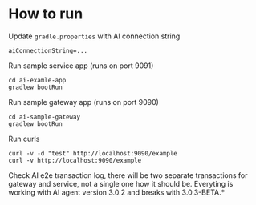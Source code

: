 # How to run

Update `gradle.properties` with AI connection string
```
aiConnectionString=...
```

Run sample service app (runs on port 9091)
```
cd ai-examle-app
gradlew bootRun
```

Run sample gateway app (runs on port 9090)
```
cd ai-sample-gateway
gradlew bootRun
```

Run curls
```
curl -v -d "test" http://localhost:9090/example
curl -v http://localhost:9090/example
```

Check AI e2e transaction log, there will be two separate transactions for gateway and service, not a single one how it should be. Everyting is working with AI agent version 3.0.2 and breaks with 3.0.3-BETA.*
